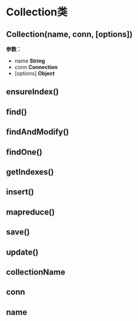 # Collection类  

## Collection(name, conn, [options])  

**参数：**  
* name **String**  
* conn **Connection**  
* [options] **Object**  

## ensureIndex()  

## find()  

## findAndModify()  

## findOne()  

## getIndexes()  

## insert()  

## mapreduce()  

## save()  

## update()  

## collectionName  

## conn  

## name  
